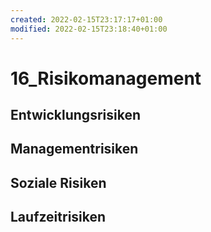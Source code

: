 ```yaml
---
created: 2022-02-15T23:17:17+01:00
modified: 2022-02-15T23:18:40+01:00
---
```


# 16_Risikomanagement

## Entwicklungsrisiken

## Managementrisiken

## Soziale Risiken 

## Laufzeitrisiken
